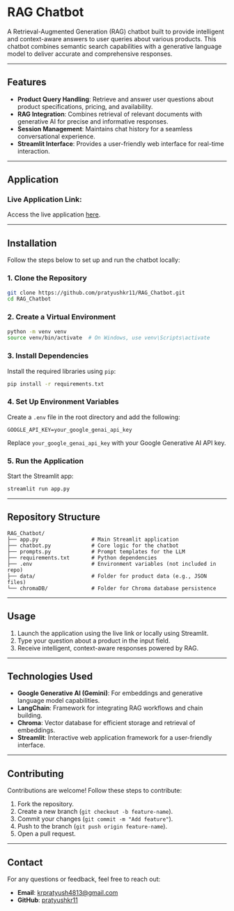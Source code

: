 # RAG Chatbot

A Retrieval-Augmented Generation (RAG) chatbot built to provide intelligent and context-aware answers to user queries about various products. This chatbot combines semantic search capabilities with a generative language model to deliver accurate and comprehensive responses.

---

## Features

- **Product Query Handling**: Retrieve and answer user questions about product specifications, pricing, and availability.
- **RAG Integration**: Combines retrieval of relevant documents with generative AI for precise and informative responses.
- **Session Management**: Maintains chat history for a seamless conversational experience.
- **Streamlit Interface**: Provides a user-friendly web interface for real-time interaction.

---

## Application

### Live Application Link:
Access the live application [here](https://ragchatbot-gdsw83ggwg856jlmsscd4e.streamlit.app/).

---

## Installation

Follow the steps below to set up and run the chatbot locally:

### 1. Clone the Repository
```bash
git clone https://github.com/pratyushkr11/RAG_Chatbot.git
cd RAG_Chatbot
```

### 2. Create a Virtual Environment
```bash
python -m venv venv
source venv/bin/activate  # On Windows, use venv\Scripts\activate
```

### 3. Install Dependencies
Install the required libraries using `pip`:
```bash
pip install -r requirements.txt
```

### 4. Set Up Environment Variables
Create a `.env` file in the root directory and add the following:
```env
GOOGLE_API_KEY=your_google_genai_api_key
```

Replace `your_google_genai_api_key` with your Google Generative AI API key.

### 5. Run the Application
Start the Streamlit app:
```bash
streamlit run app.py
```

---

## Repository Structure

```
RAG_Chatbot/
├── app.py                 # Main Streamlit application
├── chatbot.py             # Core logic for the chatbot
├── prompts.py             # Prompt templates for the LLM
├── requirements.txt       # Python dependencies
├── .env                   # Environment variables (not included in repo)
├── data/                  # Folder for product data (e.g., JSON files)
└── chromaDB/              # Folder for Chroma database persistence
```

---

## Usage

1. Launch the application using the live link or locally using Streamlit.
2. Type your question about a product in the input field.
3. Receive intelligent, context-aware responses powered by RAG.

---

## Technologies Used

- **Google Generative AI (Gemini)**: For embeddings and generative language model capabilities.
- **LangChain**: Framework for integrating RAG workflows and chain building.
- **Chroma**: Vector database for efficient storage and retrieval of embeddings.
- **Streamlit**: Interactive web application framework for a user-friendly interface.

---

## Contributing

Contributions are welcome! Follow these steps to contribute:
1. Fork the repository.
2. Create a new branch (`git checkout -b feature-name`).
3. Commit your changes (`git commit -m "Add feature"`).
4. Push to the branch (`git push origin feature-name`).
5. Open a pull request.

---

## Contact

For any questions or feedback, feel free to reach out:
- **Email**: krpratyush4813@gmail.com
- **GitHub**: [pratyushkr11](https://github.com/pratyushkr11)
